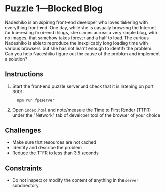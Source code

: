 # Puzzle 1—Blocked Blog

Nadeshiko is an aspiring front-end developer who loves tinkering with everything front-end. One day, while she is casually browsing the Internet for interesting front-end things, she comes across a very simple blog, with no images, that somehow takes forever and a half to load. The curious Nadeshiko is able to reproduce the inexplicably long loading time with various browsers, but she has not learnt enough to identify the problem. Can you help Nadeshiko figure out the cause of the problem and implement a solution?

## Instructions

1. Start the front-end puzzle server and check that it is listening on port 3001:

    ```sh
      npm run fpeserver
    ```
2. Open `index.html` and note/measure the Time to First Render (TTFR) under the "Network" tab of developer tool of the browser of your choice

## Challenges

* Make sure that resources are not cached
* Identify and describe the problem
* Reduce the TTFR to less than 3.5 seconds

## Constraints

* Do not inspect or modify the content of anything in the `server` subdirectory
